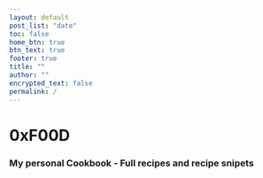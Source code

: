 ```yaml
---
layout: default
post_list: "date"
toc: false
home_btn: true
btn_text: true
footer: true
title: ""
author: ""
encrypted_text: false
permalink: /
---
```


# 0xF00D
### My personal Cookbook - Full recipes and recipe snipets


